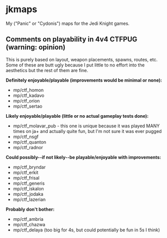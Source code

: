 # jkmaps
My ("Panic" or "Cydonis") maps for the Jedi Knight games.

## Comments on playability in 4v4 CTFPUG (warning: opinion)

This is purely based on layout, weapon placements, spawns, routes, etc. Some of these are butt ugly because I put little to no effort into the aesthetics but the rest of them are fine.

**Definitely enjoyable/playable (improvements would be minimal or none):**

- mp/ctf_homon
- mp/ctf_kadavo
- mp/ctf_orion
- mp/ctf_sertao

**Likely enjoyable/playable (little or no actual gameplay tests done):**

- mp/ctf_molavar_pub - this one is unique because it was played MANY times on ja+ and actually quite fun, but I'm not sure it was ever pugged
- mp/ctf_nsgf
- mp/ctf_quanton
- mp/ctf_radnor

**Could possibly--if not likely--be playable/enjoyable with improvements:**

- mp/ctf_bryndar
- mp/ctf_erkit
- mp/ctf_frisal
- mp/ctf_generis
- mp/ctf_iskalon
- mp/ctf_jodaka
- mp/ctf_lazerian

**Probably don't bother:**

- mp/ctf_ambria
- mp/ctf_chazwa
- mp/ctf_delaya (too big for 4s, but could potentially be fun in 5s I think)
